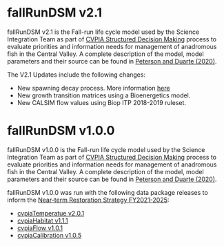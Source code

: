 # fallRunDSM v2.1
fallRunDSM v2.1 is the Fall-run life cycle model used by the Science Integration Team as part of [CVPIA Structured Decision Making](http://cvpia.scienceintegrationteam.com/) process to evaluate priorities and information needs for management of anadromous fish in the Central Valley. A complete description of the model, model parameters and their source can be found in [Peterson and Duarte (2020)](https://onlinelibrary.wiley.com/doi/10.1111/rec.13244).

The V2.1 Updates include the following changes:

* New spawning decay process. More information [here](#)
* New growth transition matrices using a Bioenergetics model.
* New CALSIM flow values using Biop ITP 2018-2019 ruleset.

# fallRunDSM v1.0.0 
fallRunDSM v1.0.0 is the Fall-run life cycle model used by the Science Integration Team as part of [CVPIA Structured Decision Making](http://cvpia.scienceintegrationteam.com/) process to evaluate priorities and information needs for management of anadromous fish in the Central Valley. A complete description of the model, model parameters and their source can be found in [Peterson and Duarte (2020)](https://onlinelibrary.wiley.com/doi/10.1111/rec.13244).

fallRunDSM v1.0.0 was run with the following data package releases to inform the [Near-term Restoration Strategy FY2021-2025](https://cvpia-documents.s3-us-west-1.amazonaws.com/CVPIA_Near-term-Restoration-Strategy_FY21-FY25_FINAL.pdf):

- [cvpiaTemperatue v2.0.1](https://github.com/FlowWest/cvpiaTemperature/releases/tag/v2.0.1)
- [cvpiaHabitat v1.1.1](https://github.com/FlowWest/cvpiaHabitat/releases/tag/v1.1.1)
- [cvpiaFlow v1.0.1](https://github.com/FlowWest/cvpiaFlow/releases/tag/v1.0.1)
- [cvpiaCalibration v1.0.5](https://github.com/FlowWest/cvpiaCalibration/releases/tag/v1.0.5)
